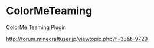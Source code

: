 ColorMeTeaming
==============

ColorMe Teaming Plugin

http://forum.minecraftuser.jp/viewtopic.php?f=38&t=9729
